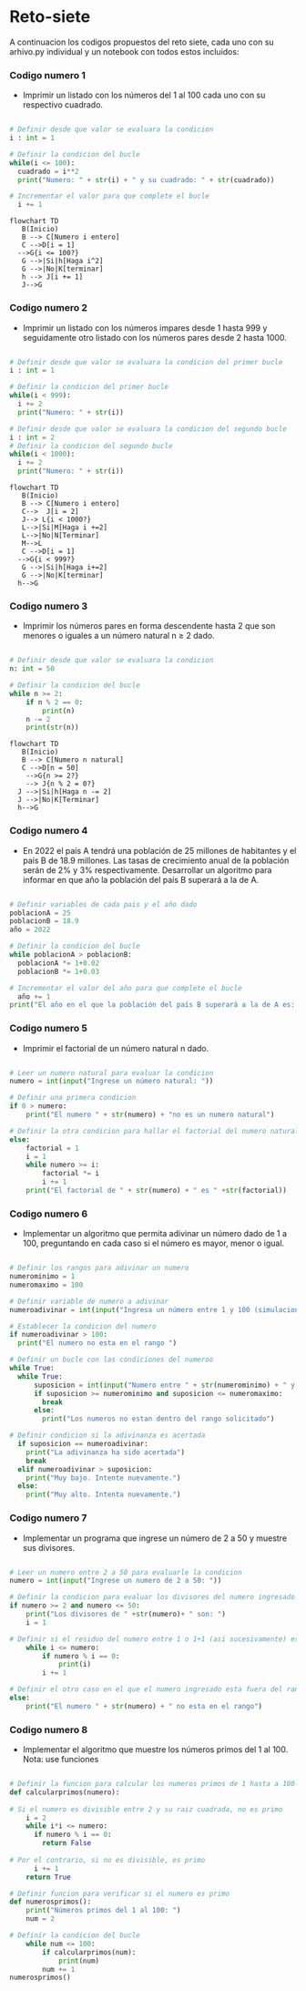 # Reto-siete

A continuacion los codigos propuestos del reto siete, cada uno con su arhivo.py individual y un notebook con todos estos incluidos:

### Codigo numero 1

- Imprimir un listado con los números del 1 al 100 cada uno con su respectivo cuadrado.

```Python

# Definir desde que valor se evaluara la condicion
i : int = 1

# Definir la condicion del bucle
while(i <= 100):
  cuadrado = i**2
  print("Numero: " + str(i) + " y su cuadrado: " + str(cuadrado))

# Incrementar el valor para que complete el bucle
  i += 1
```

```mermaid
flowchart TD
   B(Inicio)
   B --> C[Numero i entero]
   C -->D[i = 1]
  -->G{i <= 100?}
   G -->|Si|h[Haga i^2]
   G -->|No|K[terminar]
   h --> J[i += 1]
   J-->G
```

### Codigo numero 2

- Imprimir un listado con los números impares desde 1 hasta 999 y seguidamente otro listado con los números pares desde 2 hasta 1000.

```Python

# Definir desde que valor se evaluara la condicion del primer bucle
i : int = 1

# Definir la condicion del primer bucle
while(i < 999):
  i += 2
  print("Numero: " + str(i))

# Definir desde que valor se evaluara la condicion del segundo bucle
i : int = 2
# Definir la condicion del segundo bucle
while(i < 1000):
  i += 2
  print("Numero: " + str(i))
```

```mermaid
flowchart TD
   B(Inicio)
   B --> C[Numero i entero]
   C-->  J[i = 2]
   J--> L{i < 1000?}
   L-->|Si|M[Haga i +=2]
   L-->|No|N[Terminar]
   M-->L
   C -->D[i = 1]
  -->G{i < 999?}
   G -->|Si|h[Haga i+=2]
   G -->|No|K[terminar]
  h-->G
```

### Codigo numero 3

- Imprimir los números pares en forma descendente hasta 2 que son menores o iguales a un número natural n ≥ 2 dado.

```Python

# Definir desde que valor se evaluara la condicion
n: int = 50

# Definir la condicion del bucle
while n >= 2:
    if n % 2 == 0:
        print(n)
    n -= 2
    print(str(n))
```

```mermaid
flowchart TD
   B(Inicio)
   B --> C[Numero n natural]
   C -->D[n = 50]
    -->G{n >= 2?}
    --> J{n % 2 = 0?}
  J -->|Si|h[Haga n -= 2]
  J -->|No|K[Terminar]
  h-->G
```

### Codigo numero 4

- En 2022 el país A tendrá una población de 25 millones de habitantes y el país B de 18.9 millones. Las tasas de crecimiento anual de la población serán de 2% y 3% respectivamente. Desarrollar un algoritmo para informar en que año la población del país B superará a la de A.

```Python

# Definir variables de cada pais y el año dado
poblacionA = 25
poblacionB = 18.9
año = 2022

# Definir la condicion del bucle
while poblacionA > poblacionB:
  poblacionA *= 1+0.02
  poblacionB *= 1+0.03

# Incrementar el valor del año para que complete el bucle
  año += 1
print("El año en el que la población del país B superará a la de A es: " +str(año))

```

### Codigo numero 5

- Imprimir el factorial de un número natural n dado.

```Python

# Leer un numero natural para evaluar la condicion
numero = int(input("Ingrese un número natural: "))

# Definir una primera condicion
if 0 > numero:
    print("El numero " + str(numero) + "no es un numero natural")

# Definir la otra condicion para hallar el factorial del numero natural ingresado
else:
    factorial = 1
    i = 1
    while numero >= i:
        factorial *= i
        i += 1
    print("El factorial de " + str(numero) + " es " +str(factorial))
```

### Codigo numero 6

- Implementar un algoritmo que permita adivinar un número dado de 1 a 100, preguntando en cada caso si el número es mayor, menor o igual.

```Python

# Definir los rangos para adivinar un numero
numerominimo = 1
numeromaximo = 100

# Definir variable de numero a adivinar 
numeroadivinar = int(input("Ingresa un número entre 1 y 100 (simulacion): "))

# Establecer la condicion del numero
if numeroadivinar > 100:
  print("El numero no esta en el rango ")

# Definir un bucle con las condiciones del numeroo 
while True:
  while True:
      suposicion = int(input("Numero entre " + str(numerominimo) + " y " + str(numeromaximo) + " para adivinar: "))
      if suposicion >= numerominimo and suposicion <= numeromaximo:
        break
      else:
        print("Los numeros no estan dentro del rango solicitado")

# Definir condicion si la adivinanza es acertada
  if suposicion == numeroadivinar:
    print("La adivinanza ha sido acertada")
    break
  elif numeroadivinar > suposicion:
    print("Muy bajo. Intente nuevamente.")
  else:
    print("Muy alto. Intenta nuevamente.")

```

### Codigo numero 7

- Implementar un programa que ingrese un número de 2 a 50 y muestre sus divisores.

```Python

# Leer un numero entre 2 a 50 para evaluarle la condicion
numero = int(input("Ingrese un numero de 2 a 50: "))

# Definir la condicion para evaluar los divisores del numero ingresado
if numero >= 2 and numero <= 50:
    print("Los divisores de " +str(numero)+ " son: ")
    i = 1

# Definir si el residuo del numero entre 1 o 1+1 (asi sucesivamente) es 0
    while i <= numero:
        if numero % i == 0:
            print(i)
        i += 1

# Definir el otro caso en el que el numero ingresado esta fuera del rango
else:
    print("El numero " + str(numero) + " no esta en el rango")

```

### Codigo numero 8

- Implementar el algoritmo que muestre los números primos del 1 al 100. Nota: use funciones

```Python

# Definir la funcion para calcular los numeros primos de 1 hasta a 100
def calcularprimos(numero):
    
# Si el numero es divisible entre 2 y su raiz cuadrada, no es primo
    i = 2
    while i*i <= numero:
      if numero % i == 0:
        return False
      
# Por el contrario, si no es divisible, es primo
      i += 1
    return True

# Definir funcion para verificar si el numero es primo
def numerosprimos():
    print("Números primos del 1 al 100: ")
    num = 2

# Definir la condicion del bucle
    while num <= 100:
        if calcularprimos(num):
            print(num)
        num += 1
numerosprimos()
```
